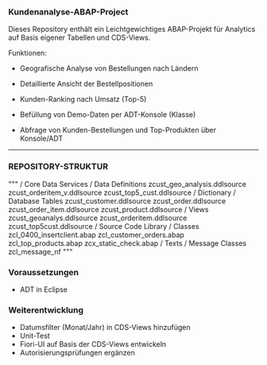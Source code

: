 ### Kundenanalyse-ABAP-Project
Dieses Repository enthält ein Leichtgewichtiges ABAP-Projekt für Analytics auf Basis eigener Tabellen und CDS-Views.

Funktionen:

- Geografische Analyse von Bestellungen nach Ländern

- Detaillierte Ansicht der Bestellpositionen

- Kunden-Ranking nach Umsatz (Top-5)

- Befüllung von Demo-Daten per ADT-Konsole (Klasse)

- Abfrage von Kunden-Bestellungen und Top-Produkten über Konsole/ADT

---

### REPOSITORY-STRUKTUR
"""
/ Core Data Services
    / Data Definitions
        zcust_geo_analysis.ddlsource
        zcust_orderitem_v.ddlsource
        zcust_top5_cust.ddlsource
/ Dictionary
    / Database Tables
        zcust_customer.ddlsource
        zcust_order.ddlsource
        zcust_order_item.ddlsource
        zcust_product.ddlsource
    / Views
        zcust_geoanalys.ddlsource
        zcust_orderitem.ddlsource
        zcust_top5cust.ddlsource
/ Source Code Library
    / Classes
        zcl_0400_insertclient.abap
        zcl_customer_orders.abap
        zcl_top_products.abap
        zcx_static_check.abap
/ Texts
    / Message Classes
        zcl_message_nf
"""


### Voraussetzungen
- ADT in Eclipse

### Weiterentwicklung
- Datumsfilter (Monat/Jahr) in CDS-Views hinzufügen
- Unit-Test
- Fiori-UI auf Basis der CDS-Views entwickeln
- Autorisierungsprüfungen ergänzen 
      

